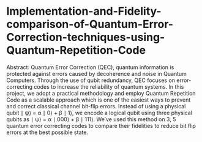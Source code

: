 # Implementation-and-Fidelity-comparison-of-Quantum-Error-Correction-techniques-using-Quantum-Repetition-Code

Abstract: Quantum Error Correction (QEC), quantum information is protected against errors 
caused by decoherence and noise in Quantum Computers. Through the use of qubit 
redundancy, QEC focuses on error-correcting codes to increase the reliability of 
quantum systems. In this project, we adopt a practical methodology and employ 
Quantum Repetition Code as a scalable approach which is one of the easiest ways to 
prevent and correct classical channel bit-flip errors. Instead of using a physical qubit 
∣ ψ⟩ = α ∣ 0⟩ + β ∣ 1⟩, we encode a logical qubit using three physical qubits as
∣ ψ⟩ = α ∣ 000⟩ + β ∣ 111⟩. We’ve used this method on 3, 5 quantum error 
correcting codes to compare their fidelities to reduce bit flip errors at the best 
possible state.
